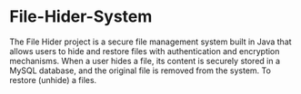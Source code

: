 # File-Hider-System
The File Hider project is a secure file management system built in Java that allows users to hide and restore files with authentication and encryption mechanisms. When a user hides a file, its content is securely stored in a MySQL database, and the original file is removed from the system. To restore (unhide) a files.
